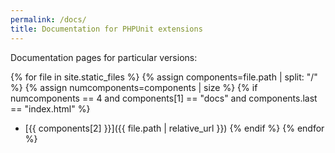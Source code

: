 ```yaml
---
permalink: /docs/
title: Documentation for PHPUnit extensions
---
```


Documentation pages for particular versions:

{% for file in site.static_files %}
  {% assign components=file.path | split: "/" %}
  {% assign numcomponents=components | size %}
  {% if numcomponents == 4 and components[1] == "docs" and components.last == "index.html" %}
- [{{ components[2] }}]({{ file.path | relative_url }})
  {% endif %}
{% endfor %}
